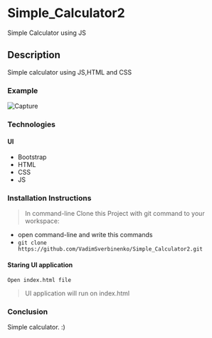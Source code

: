 # Simple_Calculator2
Simple Calculator using JS


## Description
Simple calculator using JS,HTML and CSS 

 ### Example 
![Capture](https://user-images.githubusercontent.com/61806389/108593741-2b08c280-737e-11eb-84d4-0c979796c289.PNG)





### Technologies 
 #### UI
 - Bootstrap
 - HTML
 - CSS
 - JS
 
  ### Installation Instructions
 >In command-line Clone this Project  with git command to your workspace:
 - open command-line and write this commands
 - `git clone https://github.com/VadimSverbinenko/Simple_Calculator2.git`
 
  #### Staring UI application
```
Open index.html file

```
 > UI application will run on index.html
 
 
  
 ### Conclusion
 
 Simple calculator. :)
